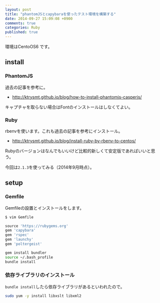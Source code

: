 ```yaml
---
layout: post
title: "phantomJSとcapybaraを使ったテスト環境を構築する"
date: 2014-09-27 15:09:08 +0900
comments: true
categories: Ruby
published: true
---
```


環境はCentoOS6 です。

## install

### PhantomJS

過去の記事を参考に。

- <http://ktrysmt.github.io/blog/how-to-install-phantomjs-casperjs/>

キャプチャを取らない場合はFontのインストールはしなくてよい。

### Ruby

rbenvを使います。これも過去の記事を参考にインストール。

+ <http://ktrysmt.github.io/blog/install-ruby-by-rbenv-to-centos/>

Rubyのバージョンはなんでもいいけど比較的新しくて安定版であればいいと思う。

今回は`2.1.3`を使ってみる（2014年9月時点）。

## setup

### Gemfile

Gemfileの設置とインストールをします。

``` sh
$ vim Gemfile
```

``` ruby
source 'https://rubygems.org'
gem 'capybara'
gem 'rspec'
gem 'launchy'
gem 'poltergeist'
```

``` sh
gem install bundler
source ~/.bash_profile
bundle install
```

### 依存ライブラリのインストール

`bundle install`したら依存ライブラリがあるといわれたので。

``` sh
sudo yum -y install libxslt libxml2
```
